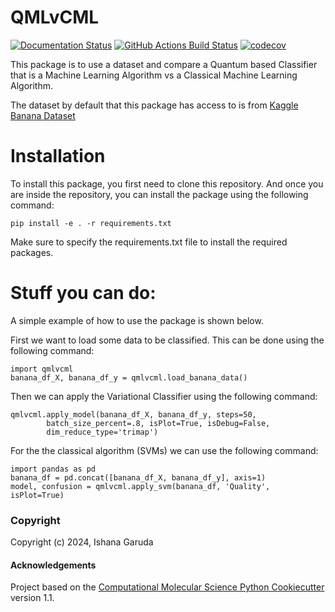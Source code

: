 QMLvCML
==============================
[//]: # (Badges)
[![Documentation Status](https://readthedocs.org/projects/qmlvcml/badge/?version=latest)](https://qmlvcml.readthedocs.io/en/latest/?badge=latest)
[![GitHub Actions Build Status](https://github.com/ishana23g/qmlvcml/workflows/CI/badge.svg)](https://github.com/ishana23g/qmlvcml/actions?query=workflow%3ACI)
[![codecov](https://codecov.io/gh/ishana23g/QMLvCML/branch/main/graph/badge.svg?token=QGz0MSi2xw)](https://codecov.io/gh/ishana23g/QMLvCML)

This package is to use a dataset and compare a Quantum based Classifier that is a Machine Learning Algorithm vs a Classical Machine Learning Algorithm.

The dataset by default that this package has access to is from [Kaggle Banana Dataset](https://www.kaggle.com/datasets/l3llff/banana)

Installation
============

To install this package, you first need to clone this repository.
And once you are inside the repository, you can install the package using the following command:

```
pip install -e . -r requirements.txt
```
Make sure to specify the requirements.txt file to install the required packages.

Stuff you can do:
===============

A simple example of how to use the package is shown below.

First we want to load some data to be classified. This can be done using the following command:

```
import qmlvcml 
banana_df_X, banana_df_y = qmlvcml.load_banana_data()
```

Then we can apply the Variational Classifier using the following command:

```
qmlvcml.apply_model(banana_df_X, banana_df_y, steps=50,
        batch_size_percent=.8, isPlot=True, isDebug=False,
        dim_reduce_type='trimap')
```

For the the classical algorithm (SVMs) we can use the following command:

```
import pandas as pd
banana_df = pd.concat([banana_df_X, banana_df_y], axis=1)
model, confusion = qmlvcml.apply_svm(banana_df, 'Quality', isPlot=True)
```

### Copyright

Copyright (c) 2024, Ishana Garuda


#### Acknowledgements
 
Project based on the 
[Computational Molecular Science Python Cookiecutter](https://github.com/molssi/cookiecutter-cms) version 1.1.
